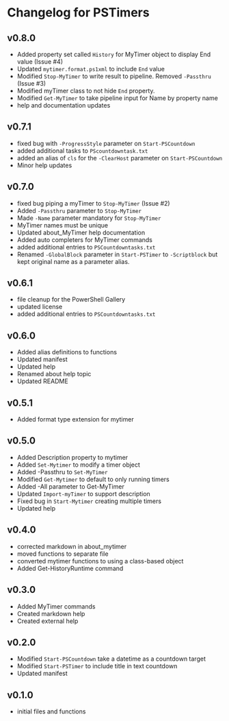 # Changelog for PSTimers

## v0.8.0

+ Added property set called `History` for MyTimer object to display End value (Issue #4)
+ Updated `mytimer.format.ps1xml` to include `End` value
+ Modified `Stop-MyTimer` to write result to pipeline. Removed `-Passthru` (Issue #3)
+ Modified myTimer class to not hide `End` property.
+ Modified `Get-MyTimer` to take pipeline input for Name by property name
+ help and documentation updates

## v0.7.1

+ fixed bug with `-ProgressStyle` parameter on `Start-PSCountdown`
+ added additional tasks to `PScountdowntask.txt`
+ added an alias of `cls` for the `-ClearHost` parameter on `Start-PSCountdown`
+ Minor help updates

## v0.7.0

+ fixed bug piping a myTimer to `Stop-MyTimer` (Issue #2)
+ Added `-Passthru` parameter to `Stop-MyTimer`
+ Made `-Name` parameter mandatory for `Stop-MyTimer`
+ MyTimer names must be unique
+ Updated about_MyTimer help documentation
+ Added auto completers for MyTimer commands
+ added additional entries to `PSCountdowntasks.txt`
+ Renamed `-GlobalBlock` parameter in `Start-PSTimer` to `-Scriptblock` but kept original name as a parameter alias.

## v0.6.1

+ file cleanup for the PowerShell Gallery
+ updated license
+ added additional entries to `PSCountdowntasks.txt`

## v0.6.0

+ Added alias definitions to functions
+ Updated manifest
+ Updated help
+ Renamed about help topic
+ Updated README

## v0.5.1

+ Added format type extension for mytimer

## v0.5.0

+ Added Description property to mytimer
+ Added `Set-Mytimer` to modify a timer object
+ Added -Passthru to `Set-MyTimer`
+ Modified `Get-Mytimer` to default to only running timers
+ Added -All parameter to Get-MyTimer
+ Updated `Import-myTimer` to support description
+ Fixed bug in `Start-Mytimer` creating multiple timers
+ Updated help

## v0.4.0

+ corrected markdown in about_mytimer
+ moved functions to separate file
+ converted mytimer functions to using a class-based object
+ Added Get-HistoryRuntime command

## v0.3.0

+ Added MyTimer commands
+ Created markdown help
+ Created external help

## v0.2.0

+ Modified `Start-PSCountdown` take a datetime as a countdown target
+ Modified `Start-PSTimer` to include title in text countdown
+ Updated manifest

## v0.1.0

+ initial files and functions